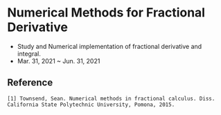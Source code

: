 # Numerical Methods for Fractional Derivative
- Study and Numerical implementation of fractional derivative and integral.
- Mar. 31, 2021 ~ Jun. 31, 2021

## Reference
```
[1] Townsend, Sean. Numerical methods in fractional calculus. Diss. California State Polytechnic University, Pomona, 2015.
```
